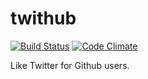 twithub
=======

[![Build Status](https://travis-ci.org/mikegee/twithub.png?branch=master)](https://travis-ci.org/mikegee/twithub)
[![Code Climate](https://codeclimate.com/github/mikegee/twithub.png)](https://codeclimate.com/github/mikegee/twithub)

Like Twitter for Github users.
